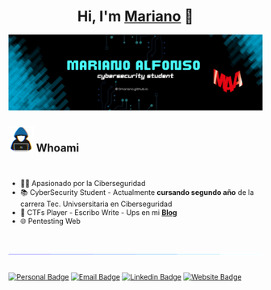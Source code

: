 <div align="center">
<h1 align="center">Hi, I'm <a href="https://0mariano.github.io">Mariano</a> 👋</h1>
</div>
<img src="images/Baner-maa.png"> 

<br>


## <picture><img src = "/images/about_me.gif" width = 50px></picture> **Whoami**



<br>

- 👨‍💻 Apasionado por la Ciberseguridad
- 📚 CyberSecurity Student - Actualmente **cursando segundo año** de la carrera Tec. Univsersitaria en Ciberseguridad 
- 🚩 CTFs Player - Escribo Write - Ups en mi <a href="https://0mariano.github.io">**Blog**</a>
- 🌐 Pentesting Web



<br>

<img src="images/linea.gif"><br><br>

[![Personal Badge](https://img.shields.io/badge/-Whoami-6de871?style=flat&logo=About.me&logoColor=white)](https://0mariano.github.io)
[![Email Badge](https://img.shields.io/badge/-Contact%20me%20through%20Email-fa5c00?style=flat&logo=Gmail&logoColor=white&link=mailto:marianoalfonso80@protonmail.com)](mailto:marianoalfonso80@protonmail.com)
[![Linkedin Badge](https://img.shields.io/badge/-Contact%20me%20through%20LinkedIn-blue?style=flat&logo=Linkedin&logoColor=white&link=https://www.linkedin.com/in/mariano-alfonso-667a6022)](https://www.linkedin.com/in/mariano-alfonso-667a60226)
[![Website Badge](https://img.shields.io/badge/-Visit%20my%20Blog-cc00ff?style=flat&logo=Google-Chrome&logoColor=white&link=https://0mariano.github.io)](https://0mariano.github.io)
